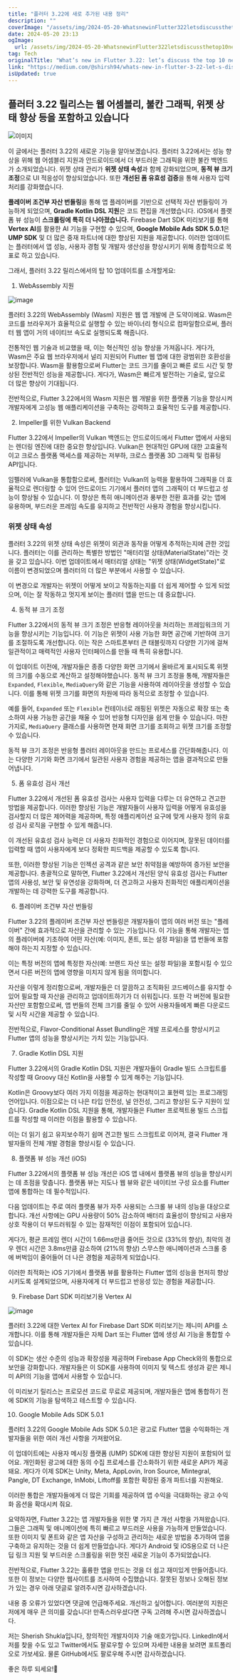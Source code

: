 ```yaml
---
title: "플러터 3.22에 새로 추가된 내용 정리"
description: ""
coverImage: "/assets/img/2024-05-20-WhatsnewinFlutter322letsdiscussthetop10newthings_0.png"
date: 2024-05-20 23:13
ogImage:
  url: /assets/img/2024-05-20-WhatsnewinFlutter322letsdiscussthetop10newthings_0.png
tag: Tech
originalTitle: "What’s new in Flutter 3.22: let’s discuss the top 10 new things"
link: "https://medium.com/@shirsh94/whats-new-in-flutter-3-22-let-s-discuss-the-top-10-new-things-03f6d12eed38"
isUpdated: true
---
```


## 플러터 3.22 릴리스는 웹 어셈블리, 불칸 그래픽, 위젯 상태 향상 등을 포함하고 있습니다

![이미지](/assets/img/2024-05-20-WhatsnewinFlutter322letsdiscussthetop10newthings_0.png)

이 글에서는 플러터 3.22의 새로운 기능을 알아보겠습니다. 플러터 3.22에서는 성능 향상을 위해 웹 어셈블리 지원과 안드로이드에서 더 부드러운 그래픽을 위한 불칸 백엔드가 소개되었습니다. 위젯 상태 관리가 **위젯 상태 속성**과 함께 강화되었으며, **동적 뷰 크기 조정**으로 UI 적응성이 향상되었습니다. 또한 **개선된 폼 유효성 검증**을 통해 사용자 입력 처리를 강화했습니다.

**플레이버 조건부 자산 번들링**을 통해 앱 플레이버를 기반으로 선택적 자산 번들링이 가능하게 되었으며, **Gradle Kotlin DSL 지원**은 코드 편집을 개선했습니다. iOS에서 플랫폼 뷰 성능이 **스크롤링에 특히 더 나아졌습니다.** Firebase Dart SDK 미리보기를 통해 **Vertex AI**를 활용한 AI 기능을 구현할 수 있으며, **Google Mobile Ads SDK 5.0.1**은 **UMP SDK** 및 더 많은 중재 파트너에 대한 향상된 지원을 제공합니다. 이러한 업데이트는 플러터에서 앱 성능, 사용자 경험 및 개발자 생산성을 향상시키기 위해 종합적으로 목표로 하고 있습니다.

<!-- seedividend - 사각형 -->

<ins class="adsbygoogle"
     style="display:block"
     data-ad-client="ca-pub-4877378276818686"
     data-ad-slot="1898504329"
     data-ad-format="auto"
     data-full-width-responsive="true"></ins>

<script>
     (adsbygoogle = window.adsbygoogle || []).push({});
</script>

그래서, 플러터 3.22 릴리스에서의 탑 10 업데이트를 소개할게요:

1. WebAssembly 지원

![image](https://miro.medium.com/v2/resize:fit:1400/1*JPFkftr0XrFTo1zLm8U3WQ.gif)

플러터 3.22의 WebAssembly (Wasm) 지원은 웹 앱 개발에 큰 도약이에요. Wasm은 코드를 브라우저가 효율적으로 실행할 수 있는 바이너리 형식으로 컴파일함으로써, 플러터 웹 앱이 거의 네이티브 속도로 실행되도록 해줍니다.

<!-- seedividend - 사각형 -->

<ins class="adsbygoogle"
     style="display:block"
     data-ad-client="ca-pub-4877378276818686"
     data-ad-slot="1898504329"
     data-ad-format="auto"
     data-full-width-responsive="true"></ins>

<script>
     (adsbygoogle = window.adsbygoogle || []).push({});
</script>

전통적인 웹 기술과 비교했을 때, 이는 혁신적인 성능 향상을 가져옵니다. 게다가, Wasm은 주요 웹 브라우저에서 널리 지원되어 Flutter 웹 앱에 대한 광범위한 호환성을 보장합니다. Wasm을 활용함으로써 Flutter는 코드 크기를 줄이고 빠른 로드 시간 및 향상된 전반적인 성능을 제공합니다. 게다가, Wasm은 빠르게 발전하는 기술로, 앞으로 더 많은 향상이 기대됩니다.

전반적으로, Flutter 3.22에서의 Wasm 지원은 웹 개발을 위한 플랫폼 기능을 향상시켜 개발자에게 고성능 웹 애플리케이션을 구축하는 강력하고 효율적인 도구를 제공합니다.

2. Impeller를 위한 Vulkan Backend

Flutter 3.22에서 Impeller의 Vulkan 백엔드는 안드로이드에서 Flutter 앱에서 사용되는 렌더링 엔진에 대한 중요한 향상입니다. Vulkan은 현대적인 GPU에 대한 고효율적이고 크로스 플랫폼 액세스를 제공하는 저부하, 크로스 플랫폼 3D 그래픽 및 컴퓨팅 API입니다.

<!-- seedividend - 사각형 -->

<ins class="adsbygoogle"
     style="display:block"
     data-ad-client="ca-pub-4877378276818686"
     data-ad-slot="1898504329"
     data-ad-format="auto"
     data-full-width-responsive="true"></ins>

<script>
     (adsbygoogle = window.adsbygoogle || []).push({});
</script>

임펠러에 Vulkan을 통합함으로써, 플러터는 Vulkan의 능력을 활용하여 그래픽을 더 효율적으로 렌더링할 수 있어 안드로이드 기기에서 플러터 앱의 그래픽이 더 부드럽고 성능이 향상될 수 있습니다. 이 향상은 특히 애니메이션과 풍부한 전환 효과를 갖는 앱에 유용하며, 부드러운 프레임 속도를 유지하고 전반적인 사용자 경험을 향상시킵니다.

### 위젯 상태 속성

플러터 3.22의 위젯 상태 속성은 위젯이 외관과 동작을 어떻게 추적하는지에 관한 것입니다. 플러터는 이를 관리하는 특별한 방법인 "매터리얼 상태(MaterialState)"라는 것을 갖고 있습니다. 이번 업데이트에서 매터리얼 상태는 "위젯 상태(WidgetState)"로 이름이 변경되었으며 플러터의 더 많은 부분에서 사용할 수 있습니다.

이 변경으로 개발자는 위젯이 어떻게 보이고 작동하는지를 더 쉽게 제어할 수 있게 되었으며, 이는 잘 작동하고 멋지게 보이는 플러터 앱을 만드는 데 중요합니다.

<!-- seedividend - 사각형 -->

<ins class="adsbygoogle"
     style="display:block"
     data-ad-client="ca-pub-4877378276818686"
     data-ad-slot="1898504329"
     data-ad-format="auto"
     data-full-width-responsive="true"></ins>

<script>
     (adsbygoogle = window.adsbygoogle || []).push({});
</script>

4. 동적 뷰 크기 조정

Flutter 3.22에서의 동적 뷰 크기 조정은 반응형 레이아웃을 처리하는 프레임워크의 기능을 향상시키는 기능입니다. 이 기능은 위젯이 사용 가능한 화면 공간에 기반하여 크기를 조절하도록 개선합니다. 이는 작은 스마트폰부터 큰 태블릿까지 다양한 기기에 걸쳐 일관적이고 매력적인 사용자 인터페이스를 만들 때 특히 유용합니다.

이 업데이트 이전에, 개발자들은 종종 다양한 화면 크기에서 올바르게 표시되도록 위젯의 크기를 수동으로 계산하고 설정해야했습니다. 동적 뷰 크기 조정을 통해, 개발자들은 `Expanded`, `Flexible`, `MediaQuery`와 같은 기능을 사용하여 레이아웃을 생성할 수 있습니다. 이를 통해 위젯 크기를 화면의 차원에 따라 동적으로 조정할 수 있습니다.

예를 들어, `Expanded` 또는 `Flexible` 컨테이너로 래핑된 위젯은 자동으로 확장 또는 축소하여 사용 가능한 공간을 채울 수 있어 반응형 디자인을 쉽게 만들 수 있습니다. 마찬가지로, `MediaQuery` 클래스를 사용하면 현재 화면 크기를 조회하고 위젯 크기를 조정할 수 있습니다.

<!-- seedividend - 사각형 -->

<ins class="adsbygoogle"
     style="display:block"
     data-ad-client="ca-pub-4877378276818686"
     data-ad-slot="1898504329"
     data-ad-format="auto"
     data-full-width-responsive="true"></ins>

<script>
     (adsbygoogle = window.adsbygoogle || []).push({});
</script>

동적 뷰 크기 조정은 반응형 플러터 레이아웃을 만드는 프로세스를 간단화해줍니다. 이는 다양한 기기와 화면 크기에서 일관된 사용자 경험을 제공하는 앱을 결과적으로 만들어냅니다.

5. 폼 유효성 검사 개선

Flutter 3.22에서 개선된 폼 유효성 검사는 사용자 입력을 다루는 더 유연하고 견고한 방법을 제공합니다. 이러한 향상된 기능은 개발자들이 사용자 입력을 어떻게 유효성을 검사할지 더 많은 제어력을 제공하며, 특정 애플리케이션 요구에 맞게 사용자 정의 유효성 검사 로직을 구현할 수 있게 해줍니다.

이 개선된 유효성 검사 능력은 더 사용자 친화적인 경험으로 이어지며, 잘못된 데이터를 입력할 때 앱이 사용자에게 보다 정확한 피드백을 제공할 수 있도록 합니다.

<!-- seedividend - 사각형 -->

<ins class="adsbygoogle"
     style="display:block"
     data-ad-client="ca-pub-4877378276818686"
     data-ad-slot="1898504329"
     data-ad-format="auto"
     data-full-width-responsive="true"></ins>

<script>
     (adsbygoogle = window.adsbygoogle || []).push({});
</script>

또한, 이러한 향상된 기능은 인젝션 공격과 같은 보안 취약점을 예방하여 증가된 보안을 제공합니다. 총괄적으로 말하면, Flutter 3.22에서 개선된 양식 유효성 검사는 Flutter 앱의 사용성, 보안 및 유연성을 강화하며, 더 견고하고 사용자 친화적인 애플리케이션을 개발하는 데 강력한 도구를 제공합니다.

6. 플레이버 조건부 자산 번들링

Flutter 3.22의 플레이버 조건부 자산 번들링은 개발자들이 앱의 여러 버전 또는 "플레이버" 간에 효과적으로 자산을 관리할 수 있는 기능입니다. 이 기능을 통해 개발자는 앱의 플레이버에 기초하여 어떤 자산(예: 이미지, 폰트, 또는 설정 파일)을 앱 번들에 포함해야 하는지 지정할 수 있습니다.

이는 특정 버전의 앱에 특정한 자산(예: 브랜드 자산 또는 설정 파일)을 포함시킬 수 있으면서 다른 버전의 앱에 영향을 미치지 않게 됨을 의미합니다.

<!-- seedividend - 사각형 -->

<ins class="adsbygoogle"
     style="display:block"
     data-ad-client="ca-pub-4877378276818686"
     data-ad-slot="1898504329"
     data-ad-format="auto"
     data-full-width-responsive="true"></ins>

<script>
     (adsbygoogle = window.adsbygoogle || []).push({});
</script>

자산을 이렇게 정리함으로써, 개발자들은 더 깔끔하고 조직화된 코드베이스를 유지할 수 있어 필요할 때 자산을 관리하고 업데이트하기가 더 쉬워집니다. 또한 각 버전에 필요한 자산만 포함함으로써, 앱 번들의 전체 크기를 줄일 수 있어 사용자들에게 빠른 다운로드 및 시작 시간을 제공할 수 있습니다.

전반적으로, Flavor-Conditional Asset Bundling은 개발 프로세스를 향상시키고 Flutter 앱의 성능을 향상시키는 가치 있는 기능입니다.

7. Gradle Kotlin DSL 지원

Flutter 3.22에서의 Gradle Kotlin DSL 지원은 개발자들이 Gradle 빌드 스크립트를 작성할 때 Groovy 대신 Kotlin을 사용할 수 있게 해주는 기능입니다.

<!-- seedividend - 사각형 -->

<ins class="adsbygoogle"
     style="display:block"
     data-ad-client="ca-pub-4877378276818686"
     data-ad-slot="1898504329"
     data-ad-format="auto"
     data-full-width-responsive="true"></ins>

<script>
     (adsbygoogle = window.adsbygoogle || []).push({});
</script>

Kotlin은 Groovy보다 여러 가지 이점을 제공하는 현대적이고 표현력 있는 프로그래밍 언어입니다. 이점으로는 더 나은 타입 안전성, 널 안전성, 그리고 향상된 도구 지원이 있습니다. Gradle Kotlin DSL 지원을 통해, 개발자들은 Flutter 프로젝트용 빌드 스크립트를 작성할 때 이러한 이점을 활용할 수 있습니다.

이는 더 읽기 쉽고 유지보수하기 쉽며 견고한 빌드 스크립트로 이어져, 결국 Flutter 개발자들의 전체 개발 경험을 향상시킬 수 있습니다.

8. 플랫폼 뷰 성능 개선 (iOS)

Flutter 3.22에서의 플랫폼 뷰 성능 개선은 iOS 앱 내에서 플랫폼 뷰의 성능을 향상시키는 데 초점을 맞춥니다. 플랫폼 뷰는 지도나 웹 뷰와 같은 네이티브 구성 요소를 Flutter 앱에 통합하는 데 필수적입니다.

<!-- seedividend - 사각형 -->

<ins class="adsbygoogle"
     style="display:block"
     data-ad-client="ca-pub-4877378276818686"
     data-ad-slot="1898504329"
     data-ad-format="auto"
     data-full-width-responsive="true"></ins>

<script>
     (adsbygoogle = window.adsbygoogle || []).push({});
</script>

다음 업데이트는 주로 여러 플랫폼 뷰가 자주 사용되는 스크롤 뷰 내의 성능을 대상으로 합니다. 개선 사항에는 GPU 사용량이 50% 감소하여 배터리 효율성이 향상되고 사용자 상호 작용이 더 부드러워질 수 있는 잠재적인 이점이 포함되어 있습니다.

게다가, 평균 프레임 렌더 시간이 1.66ms만큼 줄어든 것으로 (33%의 향상), 최악의 경우 렌더 시간은 3.8ms만큼 감소하여 (21%의 향상) 스무스한 애니메이션과 스크롤 중에 버벅임이 줄어들어 더 나은 경험을 제공하게 되었습니다.

이러한 최적화는 iOS 기기에서 플랫폼 뷰를 활용하는 Flutter 앱의 성능을 현저히 향상시키도록 설계되었으며, 사용자에게 더 부드럽고 반응성 있는 경험을 제공합니다.

9. Firebase Dart SDK 미리보기용 Vertex AI

<!-- seedividend - 사각형 -->

<ins class="adsbygoogle"
     style="display:block"
     data-ad-client="ca-pub-4877378276818686"
     data-ad-slot="1898504329"
     data-ad-format="auto"
     data-full-width-responsive="true"></ins>

<script>
     (adsbygoogle = window.adsbygoogle || []).push({});
</script>

![image](/assets/img/2024-05-20-WhatsnewinFlutter322letsdiscussthetop10newthings_1.png)

플러터 3.22에 대한 Vertex AI for Firebase Dart SDK 미리보기는 제니미 API를 소개합니다. 이를 통해 개발자들은 자체 Dart 또는 Flutter 앱에 생성 AI 기능을 통합할 수 있습니다.

이 SDK는 생산 수준의 성능과 확장성을 제공하며 Firebase App Check와의 통합으로 보안을 강화합니다. 개발자들은 이 SDK를 사용하여 이미지 및 텍스트 생성과 같은 제니미 API의 기능을 앱에서 사용할 수 있습니다.

이 미리보기 릴리스는 프로모션 코드로 무료로 제공되며, 개발자들은 앱에 통합하기 전에 SDK의 기능을 탐색하고 테스트할 수 있습니다.

<!-- seedividend - 사각형 -->

<ins class="adsbygoogle"
     style="display:block"
     data-ad-client="ca-pub-4877378276818686"
     data-ad-slot="1898504329"
     data-ad-format="auto"
     data-full-width-responsive="true"></ins>

<script>
     (adsbygoogle = window.adsbygoogle || []).push({});
</script>

10. Google Mobile Ads SDK 5.0.1

플러터 3.22의 Google Mobile Ads SDK 5.0.1은 광고로 Flutter 앱을 수익화하는 개발자들을 위한 여러 개선 사항을 가져왔어요.

이 업데이트에는 사용자 메시징 플랫폼 (UMP) SDK에 대한 향상된 지원이 포함되어 있어요. 개인화된 광고에 대한 동의 수집 프로세스를 간소화하기 위한 새로운 API가 제공돼요. 게다가 이제 SDK는 Unity, Meta, AppLovin, Iron Source, Mintegral, Pangle, DT Exchange, InMobi, Liftoff를 포함한 확장된 중개 파트너를 지원해요.

이러한 통합은 개발자들에게 더 많은 기회를 제공하여 앱 수익을 극대화하는 광고 수익화 옵션을 확대시켜 줘요.

<!-- seedividend - 사각형 -->

<ins class="adsbygoogle"
     style="display:block"
     data-ad-client="ca-pub-4877378276818686"
     data-ad-slot="1898504329"
     data-ad-format="auto"
     data-full-width-responsive="true"></ins>

<script>
     (adsbygoogle = window.adsbygoogle || []).push({});
</script>

요약하자면, Flutter 3.22는 앱 개발자들을 위한 몇 가지 큰 개선 사항을 가져왔습니다. 그들은 그래픽 및 애니메이션에 특히 빠르고 부드러운 사용을 가능하게 만들었습니다. 또한 이미지 및 폰트와 같은 앱 자산을 구성하고 관리하는 새로운 방법을 추가하여 앱을 구축하고 유지하는 것을 더 쉽게 만들었습니다. 게다가 Android 및 iOS용으로 더 나은 딥 링크 지원 및 부드러운 스크롤링을 위한 멋진 새로운 기능이 추가되었습니다.

전반적으로, Flutter 3.22는 훌륭한 앱을 만드는 것을 더 쉽고 재미있게 만들어줍니다. 또한 이 정보는 다양한 웹사이트를 조사하여 수집했습니다. 잘못된 정보나 오해된 정보가 있는 경우 아래 댓글로 알려주시면 감사하겠습니다.

내용 중 오류가 있었다면 댓글에 언급해주세요. 개선하고 싶어합니다. 여러분의 지원은 저에게 매우 큰 의미를 갖습니다! 만족스러우셨다면 구독 고려해 주시면 감사하겠습니다.

저는 Sherish Shukla입니다, 창의적인 개발자이자 기술 애호가입니다. LinkedIn에서 저를 찾을 수도 있고 Twitter에서도 팔로우할 수 있으며 자세한 내용을 보려면 포트폴리오로 가보세요. 물론 GitHub에서도 팔로우해 주시면 감사하겠습니다.

<!-- seedividend - 사각형 -->

<ins class="adsbygoogle"
     style="display:block"
     data-ad-client="ca-pub-4877378276818686"
     data-ad-slot="1898504329"
     data-ad-format="auto"
     data-full-width-responsive="true"></ins>

<script>
     (adsbygoogle = window.adsbygoogle || []).push({});
</script>

좋은 하루 되세요!🙂

